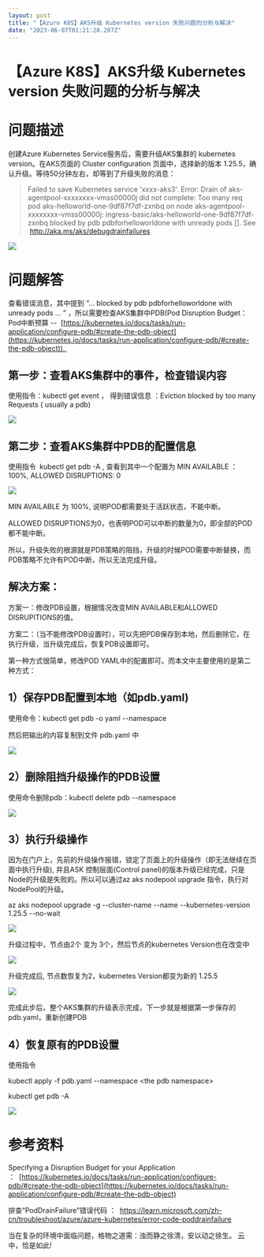 ```yaml
---
layout: post
title: "【Azure K8S】AKS升级 Kubernetes version 失败问题的分析与解决"
date: "2023-06-07T01:21:28.207Z"
---
```

【Azure K8S】AKS升级 Kubernetes version 失败问题的分析与解决
==============================================

问题描述
====

创建Azure Kubernetes Service服务后，需要升级AKS集群的 kubernetes version。在AKS页面的 Cluster configuration 页面中，选择新的版本 1.25.5，确认升级。等待50分钟左右，却等到了升级失败的消息：

> Failed to save Kubernetes service 'xxxx-aks3'. Error: Drain of aks-agentpool-xxxxxxxx-vmss00000j did not complete: Too many req pod aks-helloworld-one-9df87f7df-zxnbq on node aks-agentpool-xxxxxxxx-vmss00000j: ingress-basic/aks-helloworld-one-9df87f7df-zxnbq blocked by pdb pdbforhelloworldone with unready pods \[\]. See  http://aka.ms/aks/debugdrainfailures

![](https://img2023.cnblogs.com/blog/2127802/202306/2127802-20230606192409986-1202780364.png)

问题解答
====

查看错误消息，其中提到 “... blocked by pdb pdbforhelloworldone with unready pods ... ” ，所以需要检查AKS集群中PDB(Pod Disruption Budget：Pod中断预算 --  [https://kubernetes.io/docs/tasks/run-application/configure-pdb/#create-the-pdb-object](https://kubernetes.io/docs/tasks/run-application/configure-pdb/#create-the-pdb-object)). 

第一步：查看AKS集群中的事件，检查错误内容
----------------------

使用指令：kubectl get event ， 得到错误信息 ：Eviction blocked by too many Requests ( usually a pdb)

![](https://img2023.cnblogs.com/blog/2127802/202306/2127802-20230606192744273-1398268381.png)

第二步：查看AKS集群中PDB的配置信息
--------------------

使用指令  kubectl get pdb -A , 查看到其中一个配置为 MIN AVAILABLE ： 100%, ALLOWED DISRUPTIONS: 0

![](https://img2023.cnblogs.com/blog/2127802/202306/2127802-20230606192755447-1318368090.png)

MIN AVAILABLE 为 100%, 说明POD都需要处于活跃状态，不能中断。

ALLOWED DISRUPTIONS为0，也表明POD可以中断的数量为0，即全部的POD都不能中断。

所以，升级失败的根源就是PDB策略的阻挡，升级的时候POD需要中断替换，而PDB策略不允许有POD中断，所以无法完成升级。

解决方案：
-----

方案一：修改PDB设置，根据情况改变MIN AVAILABLE和ALLOWED DISRUPITIONS的值。

方案二：（当不能修改PDB设置时），可以先把PDB保存到本地，然后删除它，在执行升级，当升级完成后，恢复PDB设置即可。

第一种方式很简单，修改POD YAML中的配置即可。而本文中主要使用的是第二种方式：

1）保存PDB配置到本地（如pdb.yaml)
-----------------------

使用命令：kubectl get pdb <the block pdb name> -o yaml --namespace <the pdb namespace> 

然后把输出的内容复制到文件 pdb.yaml 中

![](https://img2023.cnblogs.com/blog/2127802/202306/2127802-20230606192927532-1517461094.png)

2）删除阻挡升级操作的PDB设置
----------------

使用命令删除pdb：kubectl delete pdb <your pdb name> --namespace <right namespace>

![](https://img2023.cnblogs.com/blog/2127802/202306/2127802-20230606192955160-961493810.png)

3）执行升级操作
--------

因为在门户上，先前的升级操作报错，锁定了页面上的升级操作（即无法继续在页面中执行升级), 并且ASK 控制层面(Control panel)的版本升级已经完成，只是Node的升级是失败的。所以可以通过az aks nodepool upgrade 指令，执行对NodePool的升级。

az aks nodepool upgrade -g <group name> --cluster-name <name> --name <node name> --kubernetes-version 1.25.5 --no-wait

![](https://img2023.cnblogs.com/blog/2127802/202306/2127802-20230606193003839-309331708.png)

升级过程中，节点由2个 变为 3个，然后节点的kubernetes Version也在改变中

![](https://img2023.cnblogs.com/blog/2127802/202306/2127802-20230606193016360-406452664.png)

升级完成后, 节点数恢复为2，kubernetes Version都变为新的 1.25.5 

![](https://img2023.cnblogs.com/blog/2127802/202306/2127802-20230606193024177-1708023808.png)

完成此步后，整个AKS集群的升级表示完成，下一步就是根据第一步保存的pdb.yaml，重新创建PDB

4）恢复原有的PDB设置
------------

使用指令

kubectl apply -f pdb.yaml --namespace <the pdb namespace\>

kubectl get pdb -A  

![](https://img2023.cnblogs.com/blog/2127802/202306/2127802-20230606193031166-547683689.png)

  
参考资料
=======

Specifying a Disruption Budget for your Application ：  [https://kubernetes.io/docs/tasks/run-application/configure-pdb/#create-the-pdb-object](https://kubernetes.io/docs/tasks/run-application/configure-pdb/#create-the-pdb-object)

排查“PodDrainFailure”错误代码 ：  https://learn.microsoft.com/zh-cn/troubleshoot/azure/azure-kubernetes/error-code-poddrainfailure

当在复杂的环境中面临问题，格物之道需：浊而静之徐清，安以动之徐生。 云中，恰是如此!